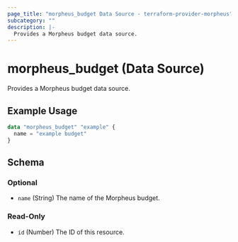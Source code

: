 ```yaml
---
page_title: "morpheus_budget Data Source - terraform-provider-morpheus"
subcategory: ""
description: |-
  Provides a Morpheus budget data source.
---
```


# morpheus_budget (Data Source)

Provides a Morpheus budget data source.

## Example Usage

```terraform
data "morpheus_budget" "example" {
  name = "example budget"
}
```

<!-- schema generated by tfplugindocs -->
## Schema

### Optional

- `name` (String) The name of the Morpheus budget.

### Read-Only

- `id` (Number) The ID of this resource.